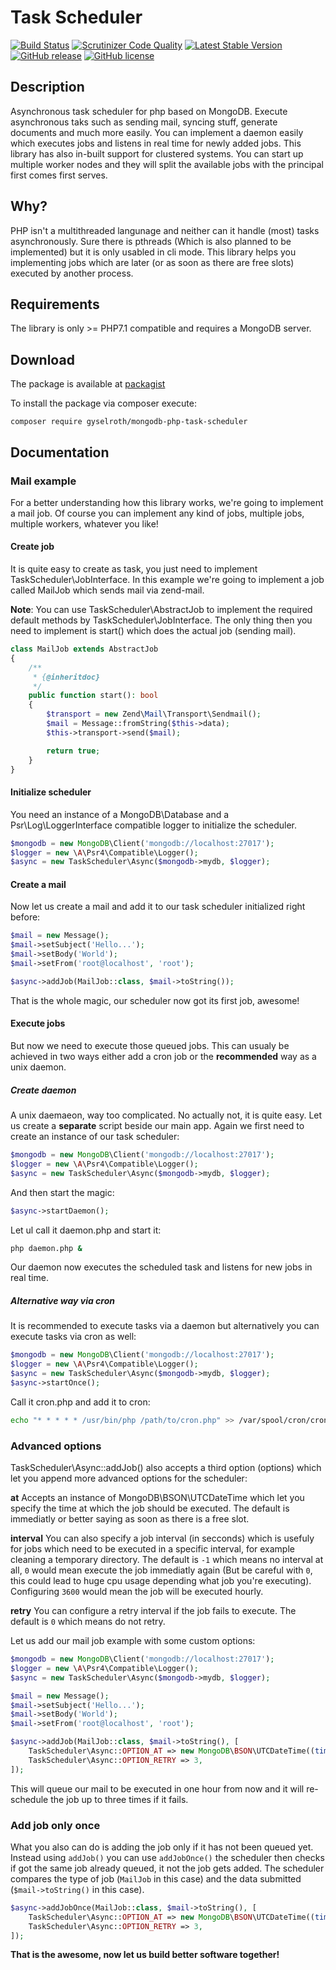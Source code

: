 # Task Scheduler 

[![Build Status](https://travis-ci.org/gyselroth/mongodb-php-task-scheduler.svg?branch=master)](https://travis-ci.org/gyselroth/mongodb-php-task-scheduler)
[![Scrutinizer Code Quality](https://scrutinizer-ci.com/g/gyselroth/mongodb-php-task-scheduler/badges/quality-score.png?b=master)](https://scrutinizer-ci.com/g/gyselroth/mongodb-php-task-scheduler/?branch=master)
[![Latest Stable Version](https://img.shields.io/packagist/v/gyselroth/mongodb-php-task-scheduler.svg)](https://packagist.org/packages/gyselroth/mongodb-php-task-scheduler)
[![GitHub release](https://img.shields.io/github/release/gyselroth/mongodb-php-task-scheduler.svg)](https://github.com/gyselroth/mongodb-php-task-scheduler/releases)
[![GitHub license](https://img.shields.io/badge/license-MIT-blue.svg)](https://raw.githubusercontent.com/gyselroth/mongodb-php-task-scheduler/master/LICENSE)

## Description
Asynchronous task scheduler for php based on MongoDB. Execute asynchronous taks such as sending mail, syncing stuff, generate documents and much more easily.
You can implement a daemon easily which executes jobs and listens in real time for newly added jobs.
This library has also in-built support for clustered systems. You can start up multiple worker nodes and they will split the available jobs with the principal first comes first serves.

## Why?
PHP isn't a multithreaded langunage and neither can it handle (most) tasks asynchronously. Sure there is pthreads (Which is also planned to be implemented) but it is only usabled in cli mode.
This library helps you implementing jobs which are later (or as soon as there are free slots) executed by another process.

## Requirements
The library is only >= PHP7.1 compatible and requires a MongoDB server.

## Download
The package is available at [packagist](https://packagist.org/packages/gyselroth/mongodb-php-task-scheduler)

To install the package via composer execute:
```
composer require gyselroth/mongodb-php-task-scheduler
```

## Documentation

### Mail example

For a better understanding how this library works, we're going to implement a mail job. Of course you can implement any kind of jobs, multiple jobs, 
multiple workers, whatever you like!

#### Create job

It is quite easy to create as task, you just need to implement TaskScheduler\JobInterface. 
In this example we're going to implement a job called MailJob which sends mail via zend-mail.

**Note**: You can use TaskScheduler\AbstractJob to implement the required default methods by TaskScheduler\JobInterface.
The only thing then you need to implement is start() which does the actual job (sending mail).

```php
class MailJob extends AbstractJob
{
    /**
     * {@inheritdoc}
     */
    public function start(): bool
    {
        $transport = new Zend\Mail\Transport\Sendmail();
        $mail = Message::fromString($this->data);
        $this->transport->send($mail);

        return true;
    }
}
```

#### Initialize scheduler

You need an instance of a MongoDB\Database and a Psr\Log\LoggerInterface compatible logger to initialize the scheduler.

```php
$mongodb = new MongoDB\Client('mongodb://localhost:27017');
$logger = new \A\Psr4\Compatible\Logger();
$async = new TaskScheduler\Async($mongodb->mydb, $logger);
```

#### Create a mail

Now let us create a mail and add it to our task scheduler initialized right before:

```php
$mail = new Message();
$mail->setSubject('Hello...');
$mail->setBody('World');
$mail->setFrom('root@localhost', 'root');

$async->addJob(MailJob::class, $mail->toString());
```

That is the whole magic, our scheduler now got its first job, awesome!


#### Execute jobs

But now we need to execute those queued jobs. This can usualy be achieved in two ways either add a cron job or the **recommended** way as 
a unix daemon.

##### Create daemon

A unix daemaeon, way too complicated. No actually not, it is quite easy. Let us create a **separate** script beside our main app.
Again we first need to create an instance of our task scheduler:

```php
$mongodb = new MongoDB\Client('mongodb://localhost:27017');
$logger = new \A\Psr4\Compatible\Logger();
$async = new TaskScheduler\Async($mongodb->mydb, $logger);
```

And then start the magic:

```php
$async->startDaemon();
```

Let ul call it daemon.php and start it:
```bash
php daemon.php &
```

Our daemon now executes the scheduled task and listens for new jobs in real time.


##### Alternative way via cron

It is recommended to execute tasks via a daemon but alternatively you can execute tasks via cron as well:

```php
$mongodb = new MongoDB\Client('mongodb://localhost:27017');
$logger = new \A\Psr4\Compatible\Logger();
$async = new TaskScheduler\Async($mongodb->mydb, $logger);
$async->startOnce();
```

Call it cron.php and add it to cron:
```bash
echo "* * * * * /usr/bin/php /path/to/cron.php" >> /var/spool/cron/crontabs/$USER
```

### Advanced options
TaskScheduler\Async::addJob() also accepts a third option (options) which let you append more advanced options for the scheduler:

**at**
Accepts an instance of MongoDB\BSON\UTCDateTime which let you specify the time at which the job should be executed.
The default is immediatly or better saying as soon as there is a free slot.

**interval** 
You can also specify a job interval (in secconds) which is usefuly for jobs which need to be executed in a specific interval, for example cleaning a temporary directory.
The default is `-1` which means no interval at all, `0` would mean execute the job immediatly again (But be careful with `0`, this could lead to huge cpu usage depending what job you're executing).
Configuring `3600` would mean the job will be executed hourly.

**retry**
You can configure a retry interval if the job fails to execute. The default is `0` which means do not retry.


Let us add our mail job example with some custom options:
```php
$mongodb = new MongoDB\Client('mongodb://localhost:27017');
$logger = new \A\Psr4\Compatible\Logger();
$async = new TaskScheduler\Async($mongodb->mydb, $logger);

$mail = new Message();
$mail->setSubject('Hello...');
$mail->setBody('World');
$mail->setFrom('root@localhost', 'root');

$async->addJob(MailJob::class, $mail->toString(), [
    TaskScheduler\Async::OPTION_AT => new MongoDB\BSON\UTCDateTime((time()+3600)*1000),
    TaskScheduler\Async::OPTION_RETRY => 3,
]);
```

This will queue our mail to be executed in one hour from now and it will re-schedule the job up to three times if it fails.

### Add job only once
What you also can do is adding the job only if it has not been queued yet.
Instead using `addJob()` you can use `addJobOnce()` the scheduler then checks if got the same job already queued, it not the job gets added.
The scheduler compares the type of job (`MailJob` in this case) and the data submitted (`$mail->toString()` in this case).

```php
$async->addJobOnce(MailJob::class, $mail->toString(), [
    TaskScheduler\Async::OPTION_AT => new MongoDB\BSON\UTCDateTime((time()+3600)*1000),
    TaskScheduler\Async::OPTION_RETRY => 3,
]);
```

**That is the awesome, now let us build better software together!**
